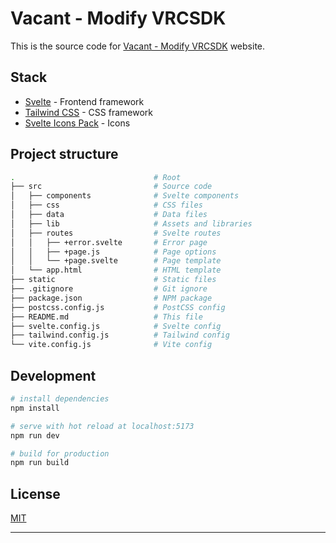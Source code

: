 # Vacant - Modify VRCSDK

This is the source code for [Vacant - Modify VRCSDK](https://vacant-sdk.pages.dev/) website.

## Stack

- [Svelte](https://svelte.dev/) - Frontend framework
- [Tailwind CSS](https://tailwindcss.com/) - CSS framework
- [Svelte Icons Pack](https://github.com/leshak/svelte-icons-pack) - Icons

## Project structure

```bash
.                               # Root
├── src                         # Source code
│   ├── components              # Svelte components
│   ├── css                     # CSS files
│   ├── data                    # Data files
│   ├── lib                     # Assets and libraries
│   ├── routes                  # Svelte routes
│   │   ├── +error.svelte       # Error page
│   │   ├── +page.js            # Page options
│   │   └── +page.svelte        # Page template
│   └── app.html                # HTML template
├── static                      # Static files
├── .gitignore                  # Git ignore
├── package.json                # NPM package
├── postcss.config.js           # PostCSS config
├── README.md                   # This file
├── svelte.config.js            # Svelte config
├── tailwind.config.js          # Tailwind config
└── vite.config.js              # Vite config
```

## Development

```bash
# install dependencies
npm install

# serve with hot reload at localhost:5173
npm run dev

# build for production
npm run build
```

## License

[MIT](https://choosealicense.com/licenses/mit/)

<hr />